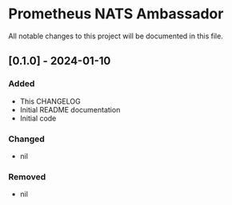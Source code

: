 # Prometheus NATS Ambassador

All notable changes to this project will be documented in this file.

## [0.1.0] - 2024-01-10
### Added
- This CHANGELOG
- Initial README documentation
- Initial code

### Changed
- nil

### Removed
- nil

